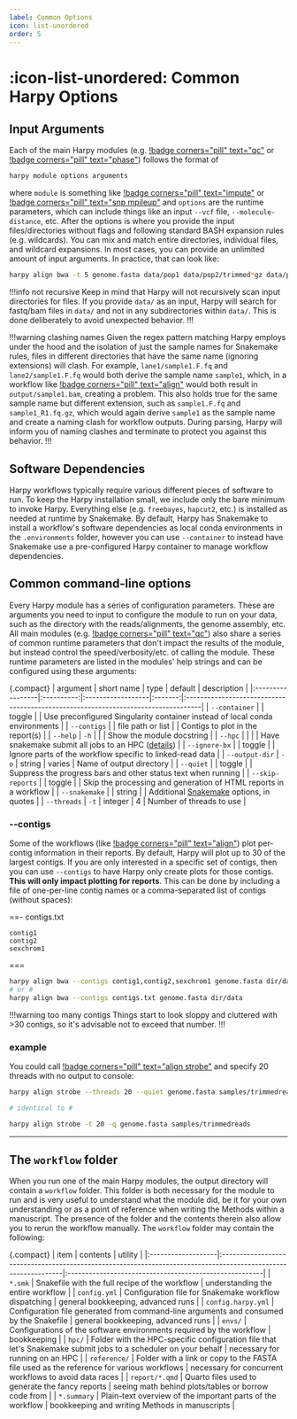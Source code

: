 ```yaml
---
label: Common Options
icon: list-unordered
order: 5
---
```


# :icon-list-unordered: Common Harpy Options
## Input Arguments
Each of the main Harpy modules (e.g. [!badge corners="pill" text="qc"](Workflows/qc.md) or [!badge corners="pill" text="phase"](Workflows/phase.md)) follows the format of
```bash
harpy module options arguments
```
where `module` is something like [!badge corners="pill" text="impute"](Workflows/impute.md) or [!badge corners="pill" text="snp mpileup"](Workflows/snp.md) and `options` are the runtime parameters,
which can include things like an input `--vcf` file, `--molecule-distance`, etc. After the options
is where you provide the input files/directories without flags and following standard BASH expansion
rules (e.g. wildcards). You can mix and match entire directories, individual files, and wildcard expansions.
In most cases, you can provide an unlimited amount of input arguments. In practice, that can look like:
```bash
harpy align bwa -t 5 genome.fasta data/pop1 data/pop2/trimmed*gz data/pop3/sample{1,2}* data/pop4/sample{2..5}*gz 
```
!!!info not recursive
Keep in mind that Harpy will not recursively scan input directories for files. If you provide `data/` as an input,
Harpy will search for fastq/bam files in `data/` and not in any subdirectories within `data/`. This is done deliberately
to avoid unexpected behavior.
!!!

!!!warning clashing names
Given the regex pattern matching Harpy employs under the hood and the isolation of just the sample names for Snakemake rules,
files in different directories that have the same name (ignoring extensions) will clash. For example, `lane1/sample1.F.fq`
and `lane2/sample1.F.fq` would both derive the sample name `sample1`, which, in a workflow like [!badge corners="pill" text="align"](Workflows/Align/Align.md)
would both result in `output/sample1.bam`, creating a problem. This also holds true for the same sample name but different extension, such
as `sample1.F.fq` and `sample1_R1.fq.gz`, which would again derive `sample1` as the sample name and create a naming clash for workflow outputs.
During parsing, Harpy will inform you of naming clashes and terminate to protect you against this behavior. 
!!!

## Software Dependencies
Harpy workflows typically require various different pieces of software to run. To
keep the Harpy installation small, we include only the bare minimum to invoke Harpy.
Everything else (e.g. `freebayes`, `hapcut2`, etc.) is installed as needed at runtime by Snakemake.
By default, Harpy has Snakemake to install a workflow's software dependencies as local conda environments
in the `.environments` folder, however you can use `--container` to instead have Snakemake use a pre-configured
Harpy container to manage workflow dependencies.

## Common command-line options
Every Harpy module has a series of configuration parameters. These are arguments you need to input
to configure the module to run on your data, such as the directory with the reads/alignments,
the genome assembly, etc. All main modules (e.g. [!badge corners="pill" text="qc"](Workflows/qc.md)) also share a series of common runtime
parameters that don't impact the results of the module, but instead control the speed/verbosity/etc.
of calling the module. These runtime parameters are listed in the modules' help strings and can be 
configured using these arguments:

{.compact}
| argument         | short name | type              | default | description                                                                       |
|:-----------------|:----------:|:------------------|:-------:|:----------------------------------------------------------------------------------|
| `--container`    |            | toggle            |         | Use preconfigured Singularity container instead of local conda environments       |
| `--contigs`      |            | file path or list |         | Contigs to plot in the report(s)                                                  |
| `--help`         |    `-h`    |                   |         | Show the module docstring                                                         |
| `--hpc`          |            |                   |         | Have snakemake submit all jobs to an HPC ([details](/hpc.md))                     |
| `--ignore-bx`    |            | toggle            |         | Ignore parts of the workflow specific to linked-read data                         |
| `--output-dir`   |    `-o`    | string            | varies  | Name of output directory                                                          |
| `--quiet`        |            | toggle            |         | Suppress the progress bars and other status text when running                     |
| `--skip-reports` |            | toggle            |         | Skip the processing and generation of HTML reports in a workflow                  |
| `--snakemake`    |            | string            |         | Additional [Snakemake](snakemake#adding-snakemake-parameters) options, in quotes |
| `--threads`      |    `-t`    | integer           |    4    | Number of threads to use                                                          |

### --contigs
Some of the workflows (like [!badge corners="pill" text="align"](Workflows/Align/Align.md)) plot per-contig information in their reports.
By default, Harpy will plot up to 30 of the largest contigs. If you are only interested in a specific set of contigs, then you can use `--contigs`
to have Harpy only create plots for those contigs. **This will only impact plotting for reports**. This can be done by including a file of one-per-line contig names or a comma-separated
list of contigs (without spaces):

==- contigs.txt
```
contig1
contig2
sexchrom1
```
===
```bash
harpy align bwa --contigs contig1,contig2,sexchrom1 genome.fasta dir/data
# or #
harpy align bwa --contigs contigs.txt genome.fasta dir/data
```
!!!warning too many contigs
Things start to look sloppy and cluttered with >30 contigs, so it's advisable not to
exceed that number.
!!!

### example
You could call [!badge corners="pill" text="align strobe"](Workflows/Align/strobe.md) and specify 20 threads with no output to console:

```bash
harpy align strobe --threads 20 --quiet genome.fasta samples/trimmedreads

# identical to #

harpy align strobe -t 20 -q genome.fasta samples/trimmedreads
```
---

## The `workflow` folder
When you run one of the main Harpy modules, the output directory will contain a `workflow` folder. This folder is
both necessary for the module to run and is very useful to understand what the module did, be it for your own
understanding or as a point of reference when writing the Methods within a manuscript. The presence of the folder
and the contents therein also allow you to rerun the workflow manually. The `workflow` folder may contain the following:

{.compact}
| item               | contents                                                                                                       | utility                                                |
|:-------------------|:---------------------------------------------------------------------------------------------------------------|:-------------------------------------------------------|
| `*.smk`            | Snakefile with the full recipe of the workflow                                                                 | understanding the entire workflow                      |
| `config.yml`       | Configuration file for Snakemake workflow dispatching                                                          | general bookkeeping, advanced runs                     |
| `config.harpy.yml` | Configuration file generated from command-line arguments and consumed by the Snakefile                         | general bookkeeping, advanced runs                     |
| `envs/`            | Configurations of the software environments required by the workflow                                           | bookkeeping                                            |
| `hpc/`             | Folder with the HPC-specific configuration file that let's Snakemake submit jobs to a scheduler on your behalf | necessary for running on an HPC                        |
| `reference/`       | Folder with a link or copy to the FASTA file used as the reference for various workflows                       | necessary for concurrent workflows to avoid data races |
| `report/*.qmd`     | Quarto files used to generate the fancy reports                                                                | seeing math behind plots/tables or borrow code from    |
| `*.summary`        | Plain-text overview of the important parts of the workflow                                                     | bookkeeping and writing Methods in manuscripts         |
